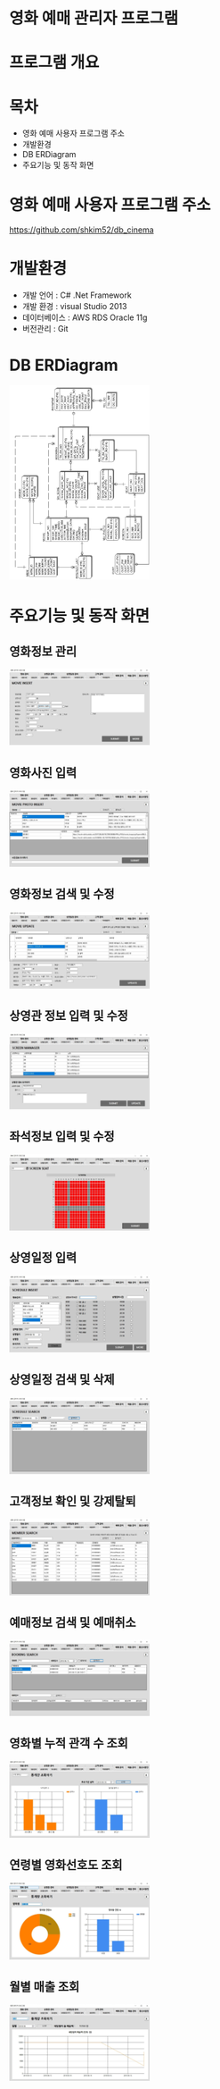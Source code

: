 # 영화 예매 관리자 프로그램

# 프로그램 개요

# 목차
- 영화 예매 사용자 프로그램 주소
- 개발환경
- DB ERDiagram
- 주요기능 및 동작 화면

# 영화 예매 사용자 프로그램 주소
https://github.com/shkim52/db_cinema

# 개발환경
- 개발 언어 : C# .Net Framework
- 개발 환경 : visual Studio 2013
- 데이터베이스 : AWS RDS Oracle 11g
- 버전관리 : Git

# DB ERDiagram
<img src="./image/ERD.png" width="50%" height="50%"></img>

# 주요기능 및 동작 화면
## 영화정보 관리
<img src="./image/movie_info.jpg" width="50%" height="50%"></img>
## 영화사진 입력
<img src="./image/movie_photo.jpg" width="50%" height="50%"></img>
## 영화정보 검색 및 수정
<img src="./image/movie_search.jpg" width="50%" height="50%"></img>
## 상영관 정보 입력 및 수정
<img src="./image/theather_insert.jpg" width="50%" height="50%"></img>
## 좌석정보 입력 및 수정
<img src="./image/seat.jpg" width="50%" height="50%"></img>
## 상영일정 입력
<img src="./image/schedule_insert.jpg" width="50%" height="50%"></img>
## 상영일정 검색 및 삭제
<img src="./image/schedule_search.jpg" width="50%" height="50%"></img>
## 고객정보 확인 및 강제탈퇴
<img src="./image/custoer.jpg" width="50%" height="50%"></img>
## 예매정보 검색 및 예매취소
<img src="./image/ticket.jpg" width="50%" height="50%"></img>
## 영화별 누적 관객 수 조회
<img src="./image/total.jpg" width="50%" height="50%"></img>
## 연령별 영화선호도 조회
<img src="./image/age_total.jpg" width="50%" height="50%"></img>
## 월별 매출 조회
<img src="./image/m_total.jpg" width="50%" height="50%"></img>
